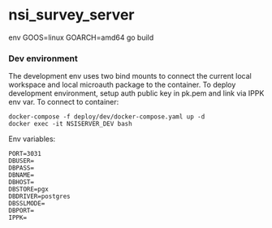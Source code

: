 # nsi_survey_server

env GOOS=linux GOARCH=amd64 go build

### Dev environment

The development env uses two bind mounts to connect the current local workspace and local microauth package to the container. To deploy development environment,
setup auth public key in pk.pem and link via IPPK env var. To connect to container:

    docker-compose -f deploy/dev/docker-compose.yaml up -d
    docker exec -it NSISERVER_DEV bash

Env variables:

    PORT=3031
    DBUSER=
    DBPASS=
    DBNAME=
    DBHOST=
    DBSTORE=pgx
    DBDRIVER=postgres
    DBSSLMODE=
    DBPORT=
    IPPK=
